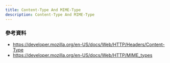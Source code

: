 ```yaml
---
title: Content-Type And MIME-Type
description: Content-Type And MIME-Type
---
```


### 參考資料
- https://developer.mozilla.org/en-US/docs/Web/HTTP/Headers/Content-Type
- https://developer.mozilla.org/en-US/docs/Web/HTTP/MIME_types
